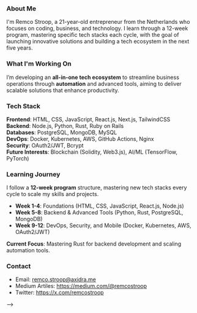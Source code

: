 ### About Me

I'm Remco Stroop, a 21-year-old entrepreneur from the Netherlands who focuses on coding, business, and technology. I learn through a 12-week program, mastering specific tech stacks each cycle, with the goal of launching innovative solutions and building a tech ecosystem in the next five years.

### What I'm Working On

I’m developing an **all-in-one tech ecosystem** to streamline business operations through **automation** and advanced tools, aiming to deliver scalable solutions that enhance productivity.

### Tech Stack

**Frontend**: HTML, CSS, JavaScript, React.js, Next.js, TailwindCSS  
**Backend**: Node.js, Python, Rust, Ruby on Rails  
**Databases**: PostgreSQL, MongoDB, MySQL  
**DevOps**: Docker, Kubernetes, AWS, GitHub Actions, Nginx  
**Security**: OAuth2/JWT, Bcrypt  
**Future Interests**: Blockchain (Solidity, Web3.js), AI/ML (TensorFlow, PyTorch)

### Learning Journey

I follow a **12-week program** structure, mastering new tech stacks every cycle to scale my skills and projects.

- **Week 1-4**: Foundations (HTML, CSS, JavaScript, React.js, Node.js)
- **Week 5-8**: Backend & Advanced Tools (Python, Rust, PostgreSQL, MongoDB)
- **Week 9-12**: DevOps, Security, and Mobile (Docker, Kubernetes, AWS, OAuth2/JWT)

**Current Focus**: Mastering Rust for backend development and scaling automation tools.

### Contact

- Email: remco.stroop@axidra.me 
- Medium Artiles: https://medium.com/@remcostroop
- Twitter: https://x.com/remcostroop

-->
